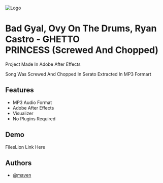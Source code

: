 
![Logo](https://scontent-dfw5-2.cdninstagram.com/v/t51.2885-19/381482109_702227534646435_8447130387325051732_n.jpg?stp=dst-jpg_s200x200&_nc_cat=108&ccb=1-7&_nc_sid=8ae9d6&_nc_ohc=dy-dMI4qpUgAX8o8YmK&_nc_ht=scontent-dfw5-2.cdninstagram.com&oh=00_AfBIjjkcGHNtCJ27AZiSm__D6miPAq5Lh-3ZhvvPJvzwnQ&oe=65268222&dl=1)


# Bad Gyal, Ovy On The Drums, Ryan Castro - GHETTO PRINCESS (Screwed And Chopped)

Project Made In Adobe After Effects 


Song Was Screwed And Chopped In Serato Extracted In MP3 Formart
## Features

- MP3 Audio Format
- Adobe After Effects
- Visualizer
- No Plugins Required


## Demo

FilesLion Link Here 


## Authors

- [@maven](https://github.com/Maven-HTX)

